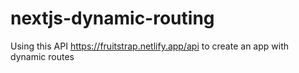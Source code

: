 # nextjs-dynamic-routing
Using this API https://fruitstrap.netlify.app/api to create an app with dynamic routes

